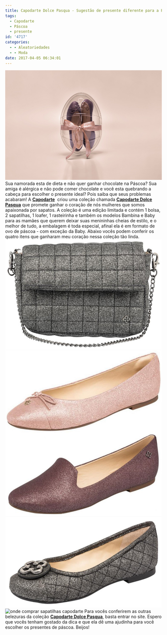 ```yaml
---
title: Capodarte Dolce Pasqua - Sugestão de presente diferente para a Páscoa
tags:
  - Capodarte
  - Páscoa
  - presente
id: '4717'
categories:
  - - Aleatoriedades
  - - Moda
date: 2017-04-05 06:34:01
---
```


![Sugestão presente páscoa - sapatilha capodarte ](/wp-content/uploads/2017/04/Capodarte_Pascoa.jpg) Sua namorada esta de dieta e não quer ganhar chocolate na Páscoa? Sua amiga é alérgica e não pode comer chocolate e você esta quebrando a cabeça para escolher o presente ideal? Pois saiba que seus problemas acabaram! A [**Capodarte**](http://www.capodarte.com.br/)  criou uma coleção chamada **[Capodarte Dolce Pasqua](http://www.capodarte.com.br/inverno-2017/pt/cioccolato)** que promete ganhar o coração de nós mulheres que somos apaixonada por sapatos. A coleção é uma edição limitada e contém 1 bolsa, 2 sapatilhas, 1 loafer, 1 rasteirinha e também os modelos Bambina e Baby para as mamães que querem deixar suas menininhas cheias de estilo, e o melhor de tudo, a embalagem é toda especial, afinal ela é em formato de ovo de páscoa - com exceção da Baby. Abaixo vocês podem conferir os quatro itens que ganharam meu coração nessa coleção tão linda. ![coleção dolce páscoa - capodarte](/wp-content/uploads/2017/04/bolsca-capodarte.jpg) ![sapatilhas capodarte - edição Capodarte Dolce Pasqua](/wp-content/uploads/2017/04/sapatilhas-capodarte.jpg) ![capodarte - dolce pasqua](/wp-content/uploads/2017/04/sapatilha-preta-capodarte.jpg) ![onde comprar sapatilhas capodarte](/wp-content/uploads/2017/04/embalagem-ovo-de-páscoa-capodarte.jpg) Para vocês conferirem as outras belezuras da coleção [**Capodarte Dolce Pasqua**](http://www.capodarte.com.br/inverno-2017/pt), basta entrar no site. Espero que vocês tenham gostado da dica e que ela dê uma ajudinha para você escolher os presentes de páscoa. Beijos!
